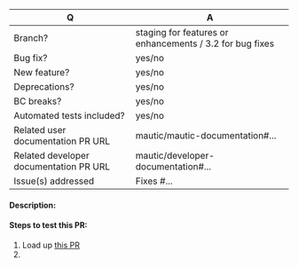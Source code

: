 <!--
Any PR related to Mautic 2 issues is not relavant anymore, please consider upgrading your code to the Mautic 3 series (staging/3.0 branch).
-->
| Q                                      | A
| -------------------------------------- | ---
| Branch?                                | staging for features or enhancements / 3.2 for bug fixes <!-- see below -->
| Bug fix?                               | yes/no
| New feature?                           | yes/no
| Deprecations?                          | yes/no
| BC breaks?                             | yes/no
| Automated tests included?              | yes/no
| Related user documentation PR URL      | mautic/mautic-documentation#... <!-- required for new features -->
| Related developer documentation PR URL | mautic/developer-documentation#... <!-- required for developer-facing changes -->
| Issue(s) addressed                     | Fixes #... <!-- prefix each issue number with "Fixes #", no need to create an issue if none exists, explain below instead -->

<!--
Additionally (see https://contribute.mautic.org/contributing-to-mautic/developer/code/pull-requests#step-5-work-on-your-pull-request):
 - Always add tests and ensure they pass.
 - Bug fixes must be submitted against the lowest maintained branch where they apply
   (lowest branches are regularly merged to upper ones so they get the fixes too.)
 - Features and deprecations must be submitted against the staging branch.
-->

<!--
Please write a short README for your feature/bugfix. This will help people understand your PR and what it aims to do.
-->
#### Description:

<!--
If you are fixing a bug and if there is no linked issue already, please provide steps to reproduce the issue here.
-->

#### Steps to test this PR:
1. Load up [this PR](https://mautibox.com)
2. 

<!--
If you have any deprecations, list them here along with the new alternative.
If you have any backwards compatibility breaks, list them here.
-->
